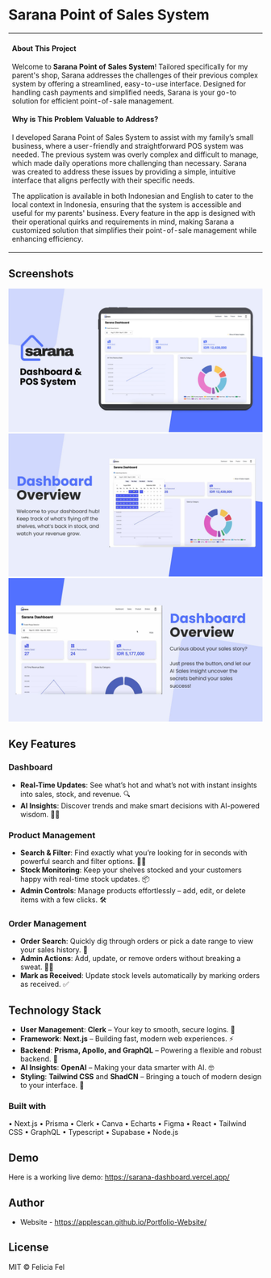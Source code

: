 # Sarana Point of Sales System

<table>
<tr>
<td>

<h4>About This Project</h4>

Welcome to **Sarana Point of Sales System**! Tailored specifically for my parent's shop, Sarana addresses the challenges of their previous complex system by offering a streamlined, easy-to-use interface. Designed for handling cash payments and simplified needs, Sarana is your go-to solution for efficient point-of-sale management.

<h4>Why is This Problem Valuable to Address?</h4>

I developed Sarana Point of Sales System to assist with my family’s small business, where a user-friendly and straightforward POS system was needed. The previous system was overly complex and difficult to manage, which made daily operations more challenging than necessary. Sarana was created to address these issues by providing a simple, intuitive interface that aligns perfectly with their specific needs.

The application is available in both Indonesian and English to cater to the local context in Indonesia, ensuring that the system is accessible and useful for my parents' business. Every feature in the app is designed with their operational quirks and requirements in mind, making Sarana a customized solution that simplifies their point-of-sale management while enhancing efficiency.

</td>
</tr>
</table>

## Screenshots
![](https://github.com/applescan/Sarana-Dashboard/blob/main/public/sarana-dashboard.jpg)
![](https://github.com/applescan/Sarana-Dashboard/blob/main/public/sarana-dashboard-1.jpg)
![](https://github.com/applescan/Sarana-Dashboard/blob/main/public/sarana-dashboard-2.jpg)

## Key Features

### Dashboard

- **Real-Time Updates**: See what’s hot and what’s not with instant insights into sales, stock, and revenue. 🔍
- **AI Insights**: Discover trends and make smart decisions with AI-powered wisdom. 🤖✨

### Product Management

- **Search & Filter**: Find exactly what you’re looking for in seconds with powerful search and filter options. 🕵️‍♂️
- **Stock Monitoring**: Keep your shelves stocked and your customers happy with real-time stock updates. 📦
- **Admin Controls**: Manage products effortlessly – add, edit, or delete items with a few clicks. 🛠️

### Order Management

- **Order Search**: Quickly dig through orders or pick a date range to view your sales history. 📅
- **Admin Actions**: Add, update, or remove orders without breaking a sweat. 🧑‍💼
- **Mark as Received**: Update stock levels automatically by marking orders as received. ✅

## Technology Stack

- **User Management**: **Clerk** – Your key to smooth, secure logins. 🔑
- **Framework**: **Next.js** – Building fast, modern web experiences. ⚡
- **Backend**: **Prisma, Apollo, and GraphQL** – Powering a flexible and robust backend. 💪
- **AI Insights**: **OpenAI** – Making your data smarter with AI. 🤓
- **Styling**: **Tailwind CSS** and **ShadCN** – Bringing a touch of modern design to your interface. 🎨

### Built with
•	Next.js
•	Prisma
•	Clerk
•	Canva
•	Echarts
•	Figma
•	React
•	Tailwind CSS
•	GraphQL
•	Typescript
•	Supabase
•	Node.js

## Demo
Here is a working live demo:  https://sarana-dashboard.vercel.app/

## Author

- Website - https://applescan.github.io/Portfolio-Website/

## License

MIT © Felicia Fel
